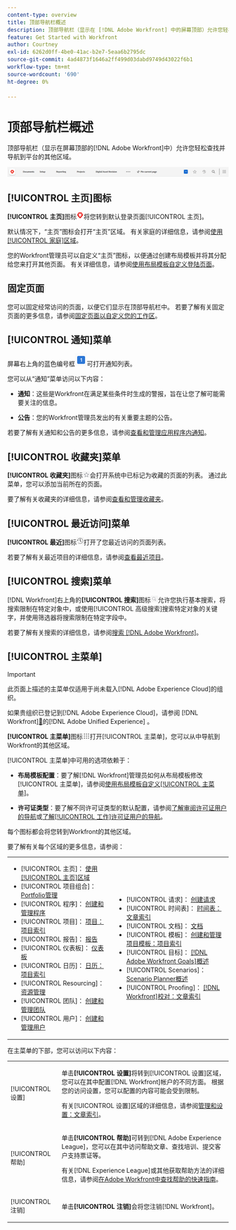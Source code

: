 ```yaml
---
content-type: overview
title: 顶部导航栏概述
description: 顶部导航栏（显示在 [!DNL Adobe Workfront] 中的屏幕顶部）允许您轻松查找并导航到平台的其他区域。
feature: Get Started with Workfront
author: Courtney
exl-id: 6262d0ff-4be0-41ac-b2e7-5eaa6b2795dc
source-git-commit: 4ad4873f1646a2ff499d03dabd9749d43022f6b1
workflow-type: tm+mt
source-wordcount: '690'
ht-degree: 0%

---
```


# 顶部导航栏概述

<!--Audited: 01/2024-->

顶部导航栏（显示在屏幕顶部的[!DNL Adobe Workfront]中）允许您轻松查找并导航到平台的其他区域。

![顶部导航栏](assets/global-navigation-bar.png)

## [!UICONTROL 主页]图标

**[!UICONTROL 主页]**&#x200B;图标![](assets/home-icon.png)将您转到默认登录页面[!UICONTROL 主页]。

默认情况下，“主页”图标会打开“主页”区域。 有关家庭的详细信息，请参阅[使用[!UICONTROL 家庭]区域](../../workfront-basics/using-home/using-the-home-area/use-the-home-area.md)。

您的Workfront管理员可以自定义“主页”图标，以便通过创建布局模板并将其分配给您来打开其他页面。 有关详细信息，请参阅[使用布局模板自定义登陆页面](/help/quicksilver/administration-and-setup/customize-workfront/use-layout-templates/customize-landing-page.md)。

## 固定页面

您可以固定经常访问的页面，以便它们显示在顶部导航栏中。 若要了解有关固定页面的更多信息，请参阅[固定页面以自定义您的工作区](../../workfront-basics/the-new-workfront-experience/pin-pages.md)。

<!--
## [!UICONTROL Help] menu

The **[!UICONTROL Help]** menu allows you to search for help with a specific task, find more information on using [!DNL Workfront], view content related to the page you are currently on, or submit feedback about your experience.

To learn more about the Help menu, see [Access [!DNL Adobe Workfront] help](../../workfront-basics/navigate-workfront/workfront-navigation/access-workfront-help.md).
-->

## [!UICONTROL 通知]菜单

屏幕右上角的蓝色编号框![](assets/notifications-icon.png)可打开通知列表。

您可以从“通知”菜单访问以下内容：

* **通知**：这些是Workfront在满足某些条件时生成的警报，旨在让您了解可能需要关注的信息。

* **公告**：您的Workfront管理员发出的有关重要主题的公告。

若要了解有关通知和公告的更多信息，请参阅[查看和管理应用程序内通知](../../workfront-basics/using-notifications/view-and-manage-in-app-notifications.md)。

## [!UICONTROL 收藏夹]菜单

**[!UICONTROL 收藏夹]**&#x200B;图标![收藏夹](assets/favorites-icon-62x55.png)会打开系统中已标记为收藏的页面的列表。 通过此菜单，您可以添加当前所在的页面。

要了解有关收藏夹的详细信息，请参阅[查看和管理收藏夹](../../workfront-basics/navigate-workfront/recent-and-favorites/view-and-manage-favorites.md)。

## [!UICONTROL 最近访问]菜单

**[!UICONTROL 最近]**&#x200B;图标![[!UICONTROL 最近]](assets/recents-icon-40x43.png)打开了您最近访问的页面列表。

若要了解有关最近项目的详细信息，请参阅[查看最近项目](../../workfront-basics/navigate-workfront/recent-and-favorites/view-recent-items.md)。

## [!UICONTROL 搜索]菜单

[!DNL Workfront]右上角的&#x200B;**[!UICONTROL 搜索]**&#x200B;图标![](assets/search-icon.png)允许您执行基本搜索，将搜索限制在特定对象中，或使用[!UICONTROL 高级搜索]搜索特定对象的关键字，并使用筛选器将搜索限制在特定字段中。

若要了解有关搜索的详细信息，请参阅[搜索 [!DNL Adobe Workfront]](../../workfront-basics/navigate-workfront/search/search-workfront.md)。

## [!UICONTROL 主菜单]

>[!IMPORTANT]
>
>此页面上描述的主菜单仅适用于尚未载入[!DNL Adobe Experience Cloud]的组织。
>
> 如果贵组织已登记到[!DNL Adobe Experience Cloud]，请参阅 [!DNL Workfront][&#128279;](/help/quicksilver/workfront-basics/navigate-workfront/workfront-navigation/adobe-unified-experience.md)的[!DNL Adobe Unified Experience] 。

**[!UICONTROL 主菜单]**&#x200B;图标![主菜单](assets/main-menu-icon.png)打开[!UICONTROL 主菜单]，您可以从中导航到Workfront的其他区域。

[!UICONTROL 主菜单]中可用的选项依赖于：

* **布局模板配置**：要了解[!DNL Workfront]管理员如何从布局模板修改[!UICONTROL 主菜单]，请参阅[使用布局模板自定义[!UICONTROL 主菜单]](../../administration-and-setup/customize-workfront/use-layout-templates/customize-main-menu.md)。

* **许可证类型**：要了解不同许可证类型的默认配置，请参阅[了解审阅许可证用户的导航](../../workfront-basics/navigate-workfront/workfront-navigation/reviewer-global-navigation-bar.md)或[了解[!UICONTROL 工作]许可证用户的导航](../../workfront-basics/navigate-workfront/workfront-navigation/worker-global-navigation-bar.md)。

每个图标都会将您转到Workfront的其他区域。

要了解有关每个区域的更多信息，请参阅：

<!--
<p data-mc-conditions="QuicksilverOrClassic.Draft mode">(NOTE: Update screenshot and add icons for new products/features.)</p>
-->

<table style="table-layout:auto"> 
 <col> 
 <col> 
 <tbody> 
  <tr> 
   <td> 
    <ul> 
     <li>[!UICONTROL 主页]： <a href="../../workfront-basics/using-home/using-the-home-area/use-the-home-area.md" class="MCXref xref">使用[!UICONTROL 主页]区域</a></li> 
     <li>[!UICONTROL 项目组合]： <a href="../../manage-work/portfolios/portfolio-management-overview.md" class="MCXref xref">Portfolio管理</a></li> 
     <li>[!UICONTROL 程序]： <a href="../../manage-work/portfolios/create-and-manage-programs/create-and-manage-programs.md" class="MCXref xref">创建和管理程序</a></li> 
     <li>[!UICONTROL 项目]： <a href="../../manage-work/projects/projects-overview.md" class="MCXref xref">项目：项目索引</a></li> 
     <li>[!UICONTROL 报告]： <a href="../../reports-and-dashboards/reports/reports-overview.md" class="MCXref xref">报告</a></li> 
     <li>[!UICONTROL 仪表板]： <a href="../../reports-and-dashboards/dashboards/dashboards-overview.md" class="MCXref xref">仪表板</a></li> 
     <li>[!UICONTROL 日历]： <a href="../../reports-and-dashboards/reports/calendars/calendars.md" class="MCXref xref">日历：项目索引</a></li> 
     <li>[!UICONTROL Resourcing]： <a href="../../resource-mgmt/resource-mgmt-overview/resource-management-overview.md" class="MCXref xref">资源管理</a></li> 
     <li>[!UICONTROL 团队]： <a href="../../people-teams-and-groups/create-and-manage-teams/create-and-mange-teams.md" class="MCXref xref">创建和管理团队</a></li> 
     <li>[!UICONTROL 用户]： <a href="../../administration-and-setup/add-users/create-and-manage-users/create-and-manage-users.md" class="MCXref xref">创建和管理用户</a></li> 
    </ul> </td> 
   <td> 
    <ul> 
     <li>[!UICONTROL 请求]： <a href="../../manage-work/requests/create-requests/create-requests.md" class="MCXref xref">创建请求</a></li> 
     <li>[!UICONTROL 时间表]： <a href="../../timesheets/timesheets-all.md" class="MCXref xref">时间表：文章索引</a></li> 
     <li>[!UICONTROL 文档]： <a href="../../documents/documents-overview.md" class="MCXref xref">文档</a></li> 
     <li>[!UICONTROL 模板]： <a href="../../manage-work/projects/create-and-manage-templates/create-manage-templates.md" class="MCXref xref">创建和管理项目模板：项目索引</a></li> 
     <li>[!UICONTROL 目标]： <a href="../../workfront-goals/goal-management/wf-goals-overview.md" class="MCXref xref">[!DNL Adobe Workfront Goals]概述</a></li> 
     <li>[!UICONTROL Scenarios]： <a href="../../scenario-planner/scenario-planner-overview.md" class="MCXref xref">Scenario Planner概述</a></li> 
     <li>[!UICONTROL Proofing]： <a href="../../workfront-proof/workfront-proof.md" class="MCXref xref">[!DNL Workfront]校对：文章索引</a></li> 
    </ul> </td> 
  </tr> 
 </tbody> 
</table>

在主菜单的下部，您可以访问以下内容：

<table style="table-layout:auto"> 
 <col> 
 <col> 
 <tbody> 
  <tr> 
   <td> <p class="bold">[!UICONTROL 设置]</p> </td> 
   <td> <p>单击<b>[!UICONTROL 设置]</b>将转到[!UICONTROL 设置]区域，您可以在其中配置[!DNL Workfront]帐户的不同方面。 根据您的访问设置，您可以配置的内容可能会受到限制。</p> <p>有关[!UICONTROL 设置]区域的详细信息，请参阅<a href="../../administration-and-setup/administration-and-setup.md" class="MCXref xref">管理和设置：文章索引</a>。</p> </td> 
  </tr> 
  <tr> 
   <td> <p class="bold">[!UICONTROL 帮助]</p> </td> 
   <td> <p>单击<b>[!UICONTROL 帮助]</b>可转到[!DNL Adobe Experience League]，您可以在其中访问帮助文章、查找培训、提交客户支持票证等。</p> <p>有关[!DNL Experience League]或其他获取帮助方法的详细信息，请参阅<a href="../../workfront-basics/tips-tricks-and-troubleshooting/guide-for-help-in-workfront.md" class="MCXref xref">在Adobe Workfront中查找帮助的快速指南</a>。</p> </td> 
  </tr>

<tr> 
   <td> <p class="bold">[!UICONTROL 注销]</p> </td> 
   <td>单击<b>[!UICONTROL 注销]</b>会将您注销[!DNL Workfront]。</td> 
  </tr> 
 </tbody> 
</table>

